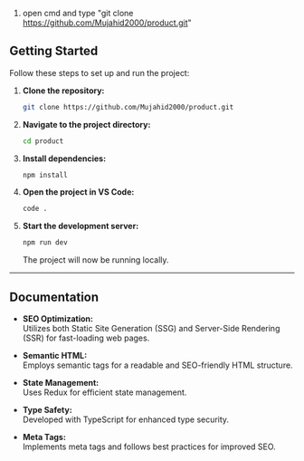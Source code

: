 1. open cmd and type "git clone https://github.com/Mujahid2000/product.git"

## Getting Started

Follow these steps to set up and run the project:

1. **Clone the repository:**
    ```bash
    git clone https://github.com/Mujahid2000/product.git
    ```

2. **Navigate to the project directory:**
    ```bash
    cd product
    ```

3. **Install dependencies:**
    ```bash
    npm install
    ```

4. **Open the project in VS Code:**
    ```bash
    code .
    ```

5. **Start the development server:**
    ```bash
    npm run dev
    ```
    The project will now be running locally.

---

## Documentation

- **SEO Optimization:**  
  Utilizes both Static Site Generation (SSG) and Server-Side Rendering (SSR) for fast-loading web pages.

- **Semantic HTML:**  
  Employs semantic tags for a readable and SEO-friendly HTML structure.

- **State Management:**  
  Uses Redux for efficient state management.

- **Type Safety:**  
  Developed with TypeScript for enhanced type security.

- **Meta Tags:**  
  Implements meta tags and follows best practices for improved SEO.